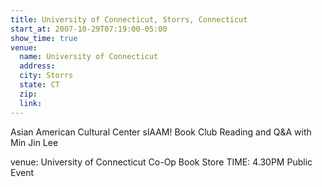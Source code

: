 ```yaml
---
title: University of Connecticut, Storrs, Connecticut
start_at: 2007-10-29T07:19:00-05:00
show_time: true
venue:
  name: University of Connecticut
  address:
  city: Storrs
  state: CT
  zip:
  link:
---
```


Asian American Cultural Center
slAAM! Book Club
Reading and Q&A with Min Jin Lee

venue: University of Connecticut Co-Op Book Store
TIME: 4.30PM
Public Event
